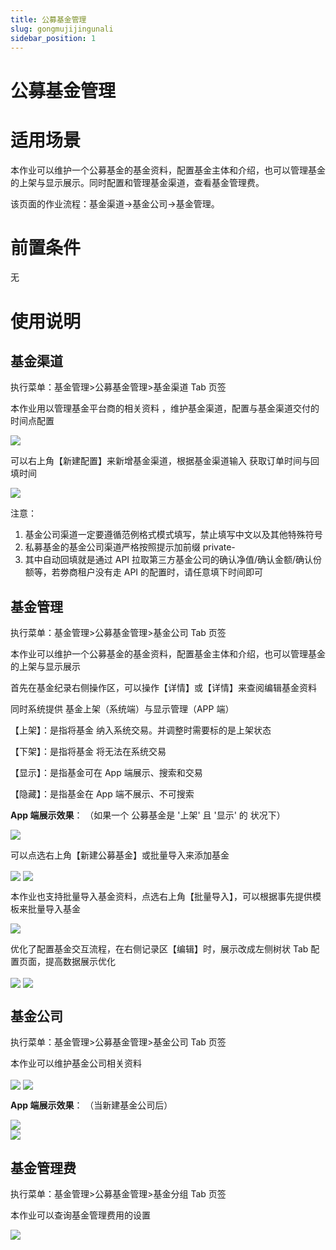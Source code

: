 ```yaml
---
title: 公募基金管理
slug: gongmujijingunali
sidebar_position: 1
---
```



# 公募基金管理

# 适用场景

本作业可以维护一个公募基金的基金资料，配置基金主体和介绍，也可以管理基金的上架与显示展示。同时配置和管理基金渠道，查看基金管理费。

该页面的作业流程：基金渠道→基金公司→基金管理。

# 前置条件

无

# 使用说明

## 基金渠道

执行菜单：基金管理&gt;公募基金管理&gt;基金渠道 Tab 页签

本作业用以管理基金平台商的相关资料 ，维护基金渠道，配置与基金渠道交付的时间点配置

<img src="/assets/LdafblyqeoTVUqxYlHKcU2XYng4.png" src-width="2984" src-height="1334" align="center"/>

可以右上角【新建配置】来新增基金渠道，根据基金渠道输入 获取订单时间与回填时间

<img src="/assets/Orj9b4sXOocF7kxPjvAcN65ongd.png" src-width="2978" src-height="1458" align="center"/>

注意： 

1. 基金公司渠道一定要遵循范例格式模式填写，禁止填写中文以及其他特殊符号
2. 私募基金的基金公司渠道严格按照提示加前缀 private-
3. 其中自动回填就是通过 API 拉取第三方基金公司的确认净值/确认金额/确认份额等，若劵商租户没有走 API 的配置时，请任意填下时间即可

## 基金管理

执行菜单：基金管理&gt;公募基金管理&gt;基金公司 Tab 页签

本作业可以维护一个公募基金的基金资料，配置基金主体和介绍，也可以管理基金的上架与显示展示 

首先在基金纪录右侧操作区，可以操作【详情】或【详情】来查阅编辑基金资料

同时系统提供 基金上架（系统端）与显示管理（APP 端）

【上架】：是指将基金 纳入系统交易。并调整时需要标的是上架状态      

【下架】：是指将基金 将无法在系统交易

【显示】：是指基金可在 App 端展示、搜索和交易 

【隐藏】：是指基金在 App 端不展示、不可搜索

**App 端展示效果**：  （如果一个 公募基金是 '上架' 且 '显示' 的 状况下）

<img src="/assets/JB59bGPbCoOxlbxSsDHcSatZnNd.png" src-width="696" src-height="1206" align="center"/>

可以点选右上角【新建公募基金】或批量导入来添加基金

<img src="/assets/FzcabCMjboCd7TxBmzdc5EUCnhb.png" src-width="2980" src-height="1520" align="center"/>

<img src="/assets/O5OsblRoIoTXnGxuERVcSPHEnPd.png" src-width="2990" src-height="1356" align="center"/>

本作业也支持批量导入基金资料，点选右上角【批量导入】，可以根据事先提供模板来批量导入基金

<img src="/assets/GbzXb1FKqop8CWxJxL8cfAJ0nqc.png" src-width="2984" src-height="1370" align="center"/>

优化了配置基金交互流程，在右侧记录区【编辑】时，展示改成左侧树状 Tab 配置页面，提高数据展示优化

<img src="/assets/SHYObYEtooVbbZxf9ZnccAw0n5P.png" src-width="2972" src-height="1526" align="center"/>

<img src="/assets/Fdn6bWwgNo3MQ6xDDC8cjw4nnmh.png" src-width="2968" src-height="1764" align="center"/>

## 基金公司

执行菜单：基金管理&gt;公募基金管理&gt;基金公司 Tab 页签

本作业可以维护基金公司相关资料

<img src="/assets/TSOPb6wrUoZh46xjao8crq2HnNh.png" src-width="3245" src-height="1400" align="center"/>

<img src="/assets/HflIbP5n1oc1B9xpxDocUwBRnkU.png" src-width="2990" src-height="1776" align="center"/>

**App 端展示效果**： （当新建基金公司后）

<div class="grid gap-3 grid-cols-2">
<div>
<img src="/assets/W4DQb6wjloJT9ExC5dgcBDqhndd.png" src-width="708" src-height="1492" align="center"/>
</div>
<div>
<img src="/assets/Y5uxbJ0vcodldYxfjPMc0yjonGf.png" src-width="880" src-height="1552" align="center"/>
</div>
</div>

## 基金管理费

执行菜单：基金管理&gt;公募基金管理&gt;基金分组 Tab 页签

本作业可以查询基金管理费用的设置

<img src="/assets/JvOSbjbavourZkxL7WWcehcPn9d.png" src-width="3221" src-height="1552" align="center"/>

